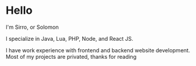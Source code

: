 # Hello

I'm Sirro, or Solomon

I specialize in Java, Lua, PHP, Node, and React JS.

I have work experience with frontend and backend website development. Most of my projects are privated, thanks for reading
